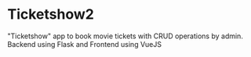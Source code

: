 # Ticketshow2
"Ticketshow" app to book movie tickets with CRUD operations by admin. Backend using Flask and Frontend using VueJS
